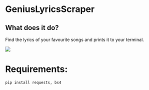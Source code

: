 # GeniusLyricsScraper

## What does it do?
Find the lyrics of your favourite songs and prints it to your terminal.

![](testTrial.gif)

# Requirements:
`pip install requests, bs4`

